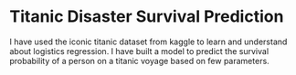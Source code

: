 # Titanic Disaster Survival Prediction
I have used the iconic titanic dataset from kaggle to learn and understand about logistics regression. I have built a model to predict the survival probability of a person on a titanic voyage based on few parameters.
